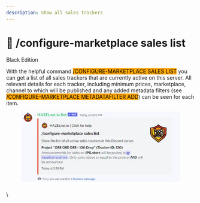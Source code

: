 ```yaml
---
description: Show all sales trackers
---
```


# 📃 /configure-marketplace sales list

Black Edition

With the helpful command <mark style="background-color:orange;">/CONFIGURE-MARKETPLACE SALES LIST</mark> you can get a list of all sales trackers that are currently active on this server. All relevant details for each tracker, including minimum prices, marketplace, channel to which will be published and any added metadata filters (see <mark style="background-color:orange;">/CONFIGURE-MARKETPLACE METADATAFILTER ADD</mark>) can be seen for each item.

<figure><img src="../../../../.gitbook/assets/image (32).png" alt=""><figcaption></figcaption></figure>

\

